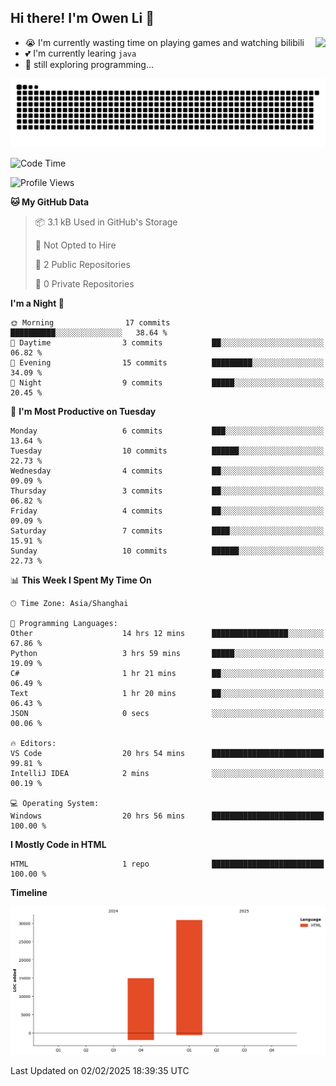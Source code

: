 ## Hi there! I'm Owen Li 👋

<a href="https://github.com/owenllli">
  <img align="right" src="https://github-readme-stats.vercel.app/api/top-langs/?username=owenllli&layout=normal" />
</a>

- 😭 I'm currently wasting time on playing games and watching bilibili
- 💕 I'm currently learing `java`
- 🤔 still exploring programming...

<!--
![Top Langs](https://github-readme-stats.vercel.app/api/top-langs/?username=owenllli&layout=normal)
-->

<picture>
  <source media="(prefers-color-scheme: dark)" srcset="https://raw.githubusercontent.com/owenllli/owenllli/output/github-snake-dark.svg" />
  <source media="(prefers-color-scheme: light)" srcset="https://raw.githubusercontent.com/owenllli/owenllli/output/github-snake.svg" />
  <img alt="github-snake" src="https://raw.githubusercontent.com/owenllli/owenllli/output/github-snake.svg" />
</picture>

<!--START_SECTION:waka-->
![Code Time](http://img.shields.io/badge/Code%20Time-27%20hrs%2027%20mins-blue)

![Profile Views](http://img.shields.io/badge/Profile%20Views-0-blue)

**🐱 My GitHub Data** 

> 📦 3.1 kB Used in GitHub's Storage 
 > 
> 🚫 Not Opted to Hire
 > 
> 📜 2 Public Repositories 
 > 
> 🔑 0 Private Repositories 
 > 
**I'm a Night 🦉** 

```text
🌞 Morning                17 commits          ██████████░░░░░░░░░░░░░░░   38.64 % 
🌆 Daytime                3 commits           ██░░░░░░░░░░░░░░░░░░░░░░░   06.82 % 
🌃 Evening                15 commits          █████████░░░░░░░░░░░░░░░░   34.09 % 
🌙 Night                  9 commits           █████░░░░░░░░░░░░░░░░░░░░   20.45 % 
```
📅 **I'm Most Productive on Tuesday** 

```text
Monday                   6 commits           ███░░░░░░░░░░░░░░░░░░░░░░   13.64 % 
Tuesday                  10 commits          ██████░░░░░░░░░░░░░░░░░░░   22.73 % 
Wednesday                4 commits           ██░░░░░░░░░░░░░░░░░░░░░░░   09.09 % 
Thursday                 3 commits           ██░░░░░░░░░░░░░░░░░░░░░░░   06.82 % 
Friday                   4 commits           ██░░░░░░░░░░░░░░░░░░░░░░░   09.09 % 
Saturday                 7 commits           ████░░░░░░░░░░░░░░░░░░░░░   15.91 % 
Sunday                   10 commits          ██████░░░░░░░░░░░░░░░░░░░   22.73 % 
```


📊 **This Week I Spent My Time On** 

```text
🕑︎ Time Zone: Asia/Shanghai

💬 Programming Languages: 
Other                    14 hrs 12 mins      █████████████████░░░░░░░░   67.86 % 
Python                   3 hrs 59 mins       █████░░░░░░░░░░░░░░░░░░░░   19.09 % 
C#                       1 hr 21 mins        ██░░░░░░░░░░░░░░░░░░░░░░░   06.49 % 
Text                     1 hr 20 mins        ██░░░░░░░░░░░░░░░░░░░░░░░   06.43 % 
JSON                     0 secs              ░░░░░░░░░░░░░░░░░░░░░░░░░   00.06 % 

🔥 Editors: 
VS Code                  20 hrs 54 mins      █████████████████████████   99.81 % 
IntelliJ IDEA            2 mins              ░░░░░░░░░░░░░░░░░░░░░░░░░   00.19 % 

💻 Operating System: 
Windows                  20 hrs 56 mins      █████████████████████████   100.00 % 
```

**I Mostly Code in HTML** 

```text
HTML                     1 repo              █████████████████████████   100.00 % 
```



**Timeline**

![Lines of Code chart](https://raw.githubusercontent.com/owenllli/owenllli/main/assets/bar_graph.png)


 Last Updated on 02/02/2025 18:39:35 UTC
<!--END_SECTION:waka-->
